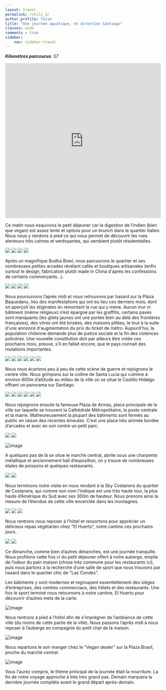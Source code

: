 ```yaml
---
layout: travel
permalink: /chili_3/
author_profile: false
title: "Une journée aquatique, et direction Santiago"
classes: wide
comments : true
sidebar:
    nav: sidebar-travel
---
```


<!-- jQuery 1.8 or later, 33 KB -->
<script src="https://ajax.googleapis.com/ajax/libs/jquery/1.11.1/jquery.min.js"></script>

<!-- Fotorama from CDNJS, 19 KB -->
<link  href="https://cdnjs.cloudflare.com/ajax/libs/fotorama/4.6.4/fotorama.css" rel="stylesheet">
<script src="https://cdnjs.cloudflare.com/ajax/libs/fotorama/4.6.4/fotorama.js"></script>

***Kilomètres parcourus***: *57*

<iframe src="https://www.google.com/maps/d/u/0/embed?mid=1kkjAA3H1TlVXZC3gx6Fm9VmA-iAgKF_Q" width="100%" height="500" frameBorder="0"></iframe>

<br>

Ce matin nous esquivons le petit déjeuner car la digestion de l’indien (bien que vegan) est assez lente et optons pour un brunch dans le quartier italien. Nous nous y rendons à pied ce qui nous permet de découvrir les rues alentours très calmes et verdoyantes, qui semblent plutôt résidentielles.

<div class="fotorama">
  <img src="https://drive.google.com/uc?id=1SjsH4sDuPRPW-sba4B1KX7BSB-0f0bUI">
  <img src="https://drive.google.com/uc?id=1Pdu5bYfc2aMai4xaUy__eb9aBPT1bep5">
  <img src="https://drive.google.com/uc?id=1PiOWriGdYMej7y2FVLkGQ_avl41ll53j">
  <img src="https://drive.google.com/uc?id=1m8Th0wwDSw9PoDk9UnGZCZuYbqzMESAf">
</div>

Après un magnifique Budha Bowl, nous parcourons le quartier et ses nombreuses petites arcades révélant cafés et boutiques artisanales (enfin surtout le design, fabrication plutôt made in China d'après les confessions de certains commerçants...). 

<div class="fotorama">
  <img src="https://drive.google.com/uc?id=172kimZS9htDh2f58belOH5uxtVmbVImx">
  <img src="https://drive.google.com/uc?id=1N1OcG4m49W23c6fkbLXrfeWQvWUHUpBI">
  <img src="https://drive.google.com/uc?id=1BspQhvy2D3BVBDhMivR9hIuyDDgLHmq2">
  <img src="https://drive.google.com/uc?id=10ZgUJhMEw46rK2wX1x9TubQQrwIRz1EZ">
</div>

Nous poursuivons l’après midi et nous retrouvons par hasard sur la Plaza Baquedano, lieu des manifestations qui ont eu lieu ces derniers mois, dont on aperçoit les stigmates en remontant la rue qui y mène. Aucun mur ni bâtiment (même religieux) n’est épargné par les graffitis, certains pavés sont manquants (les gilets jaunes ont une portée bien au delà des frontières françaises), des vitres ont été brisées, des maisons pillées, le tout à la suite d'une annonce d'augmentation du prix du ticket de métro. Aujourd'hui, la population chilienne demande plus de justice sociale et la fin des violences policères. Une nouvelle constitution doit par ailleurs être votée ces prochains mois, preuve, s'il en fallait encore, que le pays connait des mutations importantes.

<div class="fotorama">
  <img src="https://drive.google.com/uc?id=1rvrEc4dCCr2ha9a89ATvJB3mf6u5ODK5">
  <img src="https://drive.google.com/uc?id=1Xb85DfHmrdMEV-WP5jco-Np4Eoi2q_Nu">
  <img src="https://drive.google.com/uc?id=1QkaKPT6-wJV_n5nDP9ZeWp5MJgwPdDhx">
  <img src="https://drive.google.com/uc?id=1N9RypBBwNnYPUsqP89WhaCqD9C9Qp5ov">
  <img src="https://drive.google.com/uc?id=1goSMVQvNEErw49vxJOgFgIl0fbTiOrZZ">
  <img src="https://drive.google.com/uc?id=16_EJ3qwFQPODLUHcRZfOqTEmYryu4F4f">
</div>

Nous nous écartons peu à peu de cette scène de guerre et rejoignons le centre ville. Nous grimpons sur la colline de Santa Lucia qui culmine à environ 600m d’altitude au milieu de la ville où se situe le Castillo Hidalgo offrant un panorama sur Santiago.

<div class="fotorama">
  <img src="https://drive.google.com/uc?id=15XnWAivmvZrholJpRR8jklE3OLLsrpeg">
  <img src="https://drive.google.com/uc?id=1IBCEnTyq1DKtFs2fL2yeaYvnnCzd7etx">
  <img src="https://drive.google.com/uc?id=1yG_tcO01yyVpvAB_ACNKUQJSvZhAJwAb">
  <img src="https://drive.google.com/uc?id=1bvVAIbELgDHls3hOBIUMrQAik_00kH5Z">
  <img src="https://drive.google.com/uc?id=1ftBIe6vA15O7DeYByUP-2DHnyKGqfL4K">
  <img src="https://drive.google.com/uc?id=1GYweL7Sr1f29ermV8kdDzE2LxsGFRR8w">
</div>

Nous rejoignons ensuite la fameuse Plaza de Armas, place principale de la ville sur laquelle se trouvent la Cathédrale Métropolitaine, la poste centrale et la mairie. Malheureusement la plupart des bâtiments sont fermés au public en raison des récentes émeutes. C’est une place très animée bordée d’arcades et avec en son centre un petit parc. 

<div class="fotorama">
  <img src="https://drive.google.com/uc?id=1cRmjA11yb66oQEPSlHxbqqu6GFAnehdr">
  <img src="https://drive.google.com/uc?id=177_fExgwWtPBcQ13YLluJJSrP5hQtjEj">
</div>

![image](https://drive.google.com/uc?id=1-lILImiqv6_vsYBwMSFv4jP_ViLrXoPD)

A quelques pas de là se situe le marché central, abrite sous une charpente métallique et anciennement hall d’exposition, on y trouve de nombreuses étales de poissons et quelques restaurants. 

<div class="fotorama">
  <img src="https://drive.google.com/uc?id=1FeBYoeSnP9O6UVjIciPHRqEWOw2ZqNv_">
  <img src="https://drive.google.com/uc?id=1rm0adeJhLgFw6tLsBGqSY--kO6VHGllq">
</div>

Nous terminons notre visite en nous rendant à la Sky Costanera du quartier de Costanera, qui comme son nom l’indique est une très haute tour, la plus haute d’Amérique du Sud avec ses 300m de hauteur. Nous prenons ainsi la mesure de l’étendue de cette ville encerclée dans les montagnes. 

<div class="fotorama">
  <img src="https://drive.google.com/uc?id=1dMEW8wDgPN8Aw248DupwxOSRozpoGCvn">
  <img src="https://drive.google.com/uc?id=1qYMPeS5cVnbKBGAiEOVS4qPIEpHXNI1z">
  <img src="https://drive.google.com/uc?id=13vCfh6D7l-BYjhvCD_JuCf93DJb1hab1">
</div>

Nous rentrons nous reposer à l’hôtel et ressortons pour apprécier un délicieux repas végétarien chez "El Huerto", notre cantine ces prochains jours.

<div class="fotorama">
  <img src="https://drive.google.com/uc?id=1O9g98BMhoDIixvZmKmdgn3yYugezNVcx">
  <img src="https://drive.google.com/uc?id=1Sd-KqLcLLCnA_XzPeLdwNjkuweqp07RX">
</div>

Ce dimanche, comme bien d’autres dimanches, est une journée tranquille. Nous profitons cette fois ci du petit déjeuner offert à notre auberge, emplie de l’odeur du pain maison (chose très commune pour les restaurants ici), puis nous partons à la recherche d’une salle de sport que nous trouvons par hasard dans le quartier chic de "Las Condes". 

Les bâtiments y sont modernes et regroupent essentiellement des sièges d’entreprises, des centres commerciaux, des hôtels et des restaurants. Une fois le sport terminé nous retournons à notre cantine, El Huerto pour découvrir d’autres mets de la carte. 

![image](https://drive.google.com/uc?id=1_96LmUBfe_SVk4SGoKMVEoAIkTPN1t5k)

Nous rentrons à pied à l’hôtel afin de s’imprégner de l’ambiance de cette ville (du moins de cette partie de la ville). Nous passons l’après midi à nous reposer à l’auberge en compagnie du petit chat de la maison.

![image](https://drive.google.com/uc?id=18cLTN6Qf5W_dyujncrF0WtoIF4o-q_Kg)

Nous repartons le soir manger chez le "Vegan dealer" sur la Plaza Brasil, proche du marché central. 

![image](https://drive.google.com/uc?id=1bQHHq1t_n0cAFuOA2wN19nn9qaAsB4Y0)

Vous l'aurez compris, le thème principal de la journée était la nourriture. La fin de notre voyage approche à très très grand pas. Demain marquera la dernière journée complète avant le grand départ après-demain.
